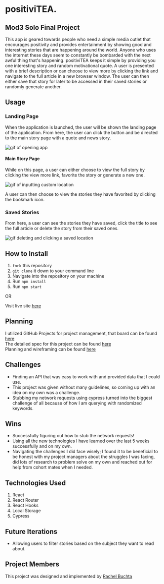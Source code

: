 
# positiviTEA.
## Mod3 Solo Final Project

This app is geared towards people who need a simple media outlet that encourages positivity and provides entertainment by showing good and interesting stories that are happening around the world. Anyone who uses the internet these days seem to constantly be bombarded with the next awful thing that's happening. positiviTEA keeps it simple by providing you one interesting story and random motivational quote. A user is presented with a brief description or can choose to view more by clicking the link and navigate to the full article in a new browser window. The user can then either save that story for later to be accessed in their saved stories or randomly generate another.

## Usage

### Landing Page
When the application is launched, the user will be shown the landing page of the application.
From here, the user can click the button and be directed to the main story page with a quote and news story.

![gif of opening app](https://media.giphy.com/media/hTLjrAATiaoWaAXJma/giphy.gif)


#### Main Story Page

While on this page, a user can either choose to view the full story by clicking the view more link, favorite the story or generate a new one.

![gif of inputting custom location](https://media.giphy.com/media/uiReSjK1zdDNlYGjby/giphy.gif)

A user can then choose to view the stories they have favorited by clicking the bookmark icon.

### Saved Stories

From here, a user can see the stories they have saved, click the title to see the full article or delete the story from their saved ones.

![gif deleting and clicking a saved location](https://media.giphy.com/media/l88L8JXCpEg59EKKls/giphy.gif)


## How to Install
1. `fork` this repository
2. `git clone` it down to your command line
3. Navigate into the repository on your machine
4. Run `npm install`
5. Run `npm start`

OR

Visit live site [here]()

## Planning
I utilized GitHub Projects for project management, that board can be found [here](https://github.com/rachelbuchta/positiviTEA/projects/1) <br/>
The detailed spec for this project can be found [here](https://frontend.turing.io/projects/module-3/niche-audience.html) <br/>
Planning and wireframing can be found [here]()

## Challenges
* Finding an API that was easy to work with and provided data that I could use.
* This project was given without many guidelines, so coming up with an idea on my own was a challenge.
* Stubbing my network requests using cypress turned into the biggest challenge of all because of how I am querying with randomized keywords. 

## Wins
* Successfully figuring out how to stub the network requests! 
* Using all the new technologies I have learned over the last 5 weeks successfully and on my own.
* Navigating the challenges I did face wisely; I found it to be beneficial to be honest with my project managers about the struggles I was facing, did lots of research to problem solve on my own and reached out for help from cohort mates when I needed.

## Technologies Used
1. React
2. React Router
3. React Hooks 
5. Local Storage
6. Cypress

## Future Iterations
* Allowing users to filter stories based on the subject they want to read about.

## Project Members
This project was designed and implemented by [Rachel Buchta](https://github.com/rachelbuchta)
